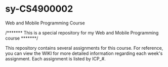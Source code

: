 # sy-CS4900002
Web and Mobile Programming Course

/*******
This is a special repository for my Web and Mobile Programming course
*******/

This repository contains several assignments for this course. For reference, you can view the WIKI for more detailed information regarding each week's assignment. Each assignment is listed by ICP_#.
